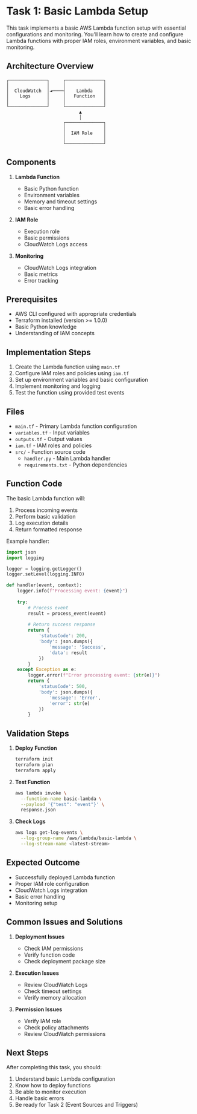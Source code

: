 # Task 1: Basic Lambda Setup

This task implements a basic AWS Lambda function setup with essential configurations and monitoring. You'll learn how to create and configure Lambda functions with proper IAM roles, environment variables, and basic monitoring.

## Architecture Overview

```
┌──────────────┐     ┌──────────────┐
│              │     │              │
│  CloudWatch  │◄────┤    Lambda    │
│    Logs      │     │   Function   │
│              │     │              │
└──────────────┘     └──────────────┘
                           ▲
                           │
                     ┌──────────────┐
                     │              │
                     │  IAM Role    │
                     │              │
                     └──────────────┘
```

## Components

1. **Lambda Function**
   - Basic Python function
   - Environment variables
   - Memory and timeout settings
   - Basic error handling

2. **IAM Role**
   - Execution role
   - Basic permissions
   - CloudWatch Logs access

3. **Monitoring**
   - CloudWatch Logs integration
   - Basic metrics
   - Error tracking

## Prerequisites

- AWS CLI configured with appropriate credentials
- Terraform installed (version >= 1.0.0)
- Basic Python knowledge
- Understanding of IAM concepts

## Implementation Steps

1. Create the Lambda function using `main.tf`
2. Configure IAM roles and policies using `iam.tf`
3. Set up environment variables and basic configuration
4. Implement monitoring and logging
5. Test the function using provided test events

## Files

- `main.tf` - Primary Lambda function configuration
- `variables.tf` - Input variables
- `outputs.tf` - Output values
- `iam.tf` - IAM roles and policies
- `src/` - Function source code
  - `handler.py` - Main Lambda handler
  - `requirements.txt` - Python dependencies

## Function Code

The basic Lambda function will:
1. Process incoming events
2. Perform basic validation
3. Log execution details
4. Return formatted response

Example handler:
```python
import json
import logging

logger = logging.getLogger()
logger.setLevel(logging.INFO)

def handler(event, context):
    logger.info(f"Processing event: {event}")
    
    try:
        # Process event
        result = process_event(event)
        
        # Return success response
        return {
            'statusCode': 200,
            'body': json.dumps({
                'message': 'Success',
                'data': result
            })
        }
    except Exception as e:
        logger.error(f"Error processing event: {str(e)}")
        return {
            'statusCode': 500,
            'body': json.dumps({
                'message': 'Error',
                'error': str(e)
            })
        }
```

## Validation Steps

1. **Deploy Function**
   ```bash
   terraform init
   terraform plan
   terraform apply
   ```

2. **Test Function**
   ```bash
   aws lambda invoke \
     --function-name basic-lambda \
     --payload '{"test": "event"}' \
     response.json
   ```

3. **Check Logs**
   ```bash
   aws logs get-log-events \
     --log-group-name /aws/lambda/basic-lambda \
     --log-stream-name <latest-stream>
   ```

## Expected Outcome

- Successfully deployed Lambda function
- Proper IAM role configuration
- CloudWatch Logs integration
- Basic error handling
- Monitoring setup

## Common Issues and Solutions

1. **Deployment Issues**
   - Check IAM permissions
   - Verify function code
   - Check deployment package size

2. **Execution Issues**
   - Review CloudWatch Logs
   - Check timeout settings
   - Verify memory allocation

3. **Permission Issues**
   - Verify IAM role
   - Check policy attachments
   - Review CloudWatch permissions

## Next Steps

After completing this task, you should:
1. Understand basic Lambda configuration
2. Know how to deploy functions
3. Be able to monitor execution
4. Handle basic errors
5. Be ready for Task 2 (Event Sources and Triggers) 
